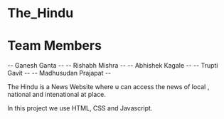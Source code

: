 # The_Hindu
# Team Members
-- Ganesh Ganta --
-- Rishabh Mishra --
-- Abhishek Kagale --
-- Trupti Gavit --
-- Madhusudan Prajapat --

The Hindu is a News Website where u can access the news of local , national and intenational at place.

In this project we use HTML, CSS and Javascript.
